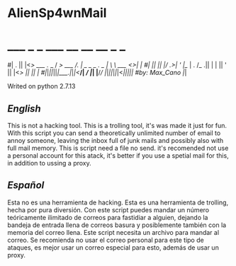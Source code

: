 # AlienSp4wnMail

# ___  _  _            ___        __               __ __       _  _ 
#| . || |<_> ___ ._ _ / __> ___  /. |  _ _ _ ._ _ |  \  \ ___ <_>| |
#|   || || |/ ._>| ' |\__ \| . \/_  .|| | | || ' ||     |<_> || || |
#|_|_||_||_|\___.|_|_|<___/|  _/  |_| |__/_/ |_|_||_|_|_|<___||_||_|
#by: Max_Cano              |_|    

Writed on python 2.7.13

***English***
-------------------------------------------------------------------------------------------------------------------------

This is not a hacking tool. This is a trolling tool, it's was made it just for fun.
With this script you can send a theoretically unlimited number of email to annoy someone, leaving the inbox full of junk mails and possibly also with full mail memory.
This is script need a file no send.
it's recomended not use a personal account for this atack, it's better if you use a spetial mail for this, in addition to ussing a proxy.

***Español***
-------------------------------------------------------------------------------------------------------------------------

Esta no es una herramienta de hacking. Esta es una herramienta de trolling, hecha por pura diversión.
Con este script puedes mandar un número teóricamente ilimitado de correos para fastidiar a alguien, dejando la bandeja de entrada llena de correos basura y posiblemente también con la memoria del correo llena.
Este script necesita un archivo para mandar al correo.
Se recomienda no usar el correo personal para este tipo de ataques, es mejor usar un correo especial para esto, además de usar un proxy. 
